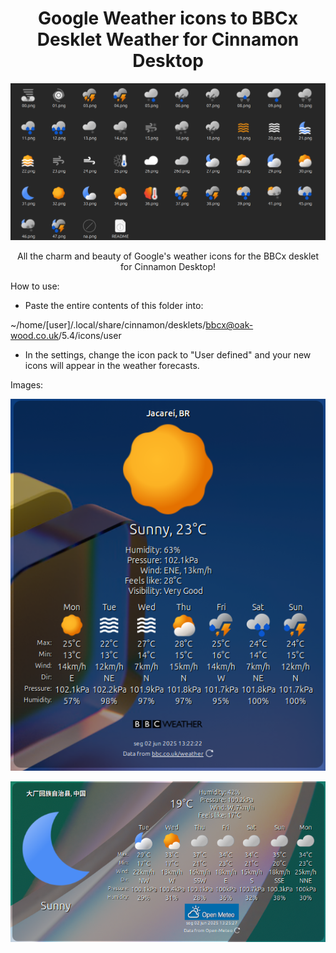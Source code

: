 <div align="center">

# Google Weather icons to BBCx Desklet Weather for Cinnamon Desktop

</div>

<div align="center">

![Google icons](https://github.com/naufragoweb/weather-drivers-bbcwx-oak-wood.co.uk/blob/main/%20Z-%20Images/google-icons.png) 

</div>

<div align="center">

All the charm and beauty of Google's weather icons for the BBCx desklet for Cinnamon Desktop!

</div>

How to use:

* Paste the entire contents of this folder into: 

~/home/[user]/.local/share/cinnamon/desklets/bbcx@oak-wood.co.uk/5.4/icons/user

* In the settings, change the icon pack to "User defined" and your new icons will appear in the weather forecasts.

Images:

<div align="center">

![Google icons](https://github.com/naufragoweb/weather-drivers-bbcwx-oak-wood.co.uk/blob/main/%20Z-%20Images/google-icons01.png) 

</div>

<div align="center">

![Google icons](https://github.com/naufragoweb/weather-drivers-bbcwx-oak-wood.co.uk/blob/main/%20Z-%20Images/google-icons02.png) 

</div>
